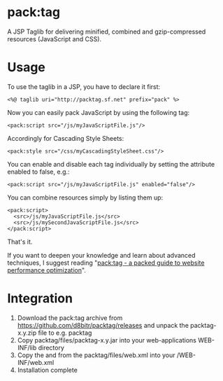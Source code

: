 # pack:tag

A JSP Taglib for delivering minified, combined and gzip-compressed resources (JavaScript and CSS).

# Usage

To use the taglib in a JSP, you have to declare it first:

    <%@ taglib uri="http://packtag.sf.net" prefix="pack" %>


Now you can easily pack JavaScript by using the following tag:

    <pack:script src="/js/myJavaScriptFile.js"/>

Accordingly for Cascading Style Sheets:

    <pack:style src="/css/myCascadingStyleSheet.css"/>

You can enable and disable each tag individually by setting the attribute enabled to false, e.g.:

    <pack:script src="/js/myJavaScriptFile.js" enabled="false"/>

You can combine resources simply by listing them up:

    <pack:script>
      <src>/js/myJavaScriptFile.js</src>
      <src>/js/mySecondJavaScriptFile.js</src>
    </pack:script>

That's it.

If you want to deepen your knowledge and learn about advanced techniques, I suggest reading "[pack:tag - a packed guide to website performance optimization](https://github.com/d8bitr/packtag/raw/master/documentation/packtag%20-%20a%20packed%20guide%20to%20website%20performance%20optimization.pdf)".

# Integration

1. Download the pack:tag archive from https://github.com/d8bitr/packtag/releases and unpack
the packtag-x.y.zip file to e.g. packtag
2. Copy packtag/files/packtag-x.y.jar into your web-applications WEB-INF/lib directory
3. Copy the <servlet> and <servlet-mapping> from the packtag/files/web.xml into your
/WEB-INF/web.xml
4. Installation complete
